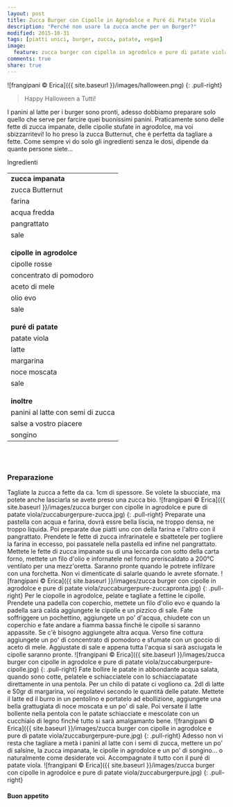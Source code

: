 ```yaml
---
layout: post
title: Zucca Burger con Cipolle in Agrodolce e Puré di Patate Viola
description: "Perché non usare la zucca anche per un Burger?"
modified: 2015-10-31
tags: [piatti unici, burger, zucca, patate, vegan]
image:
  feature: zucca burger con cipolle in agrodolce e pure di patate viola/zuccaburgerpure-header.jpg
comments: true
share: true
---
```


![frangipani © Erica]({{ site.baseurl }}/images/halloween.png)
{: .pull-right}

> Happy Halloween a Tutti!

I panini al latte per i burger sono pronti, adesso dobbiamo preparare solo quello che serve per farcire quei buonissimi panini. Praticamente sono delle fette di zucca impanate, delle cipolle stufate in agrodolce, ma voi sbizzarritevi! Io ho preso la zucca Butternut, che è perfetta da tagliare a fette. Come sempre vi do solo gli ingredienti senza le dosi, dipende da quante persone siete...


<div class="ingredients">
  <div class="ingredients-title">Ingredienti</div>
  <table>
    <tbody>
      <tr>
        <td colspan="2"><b>zucca impanata</b></td>
      </tr>
      <tr>
        <td>zucca Butternut</td>
      </tr>
      <tr>
        <td>farina</td>
      </tr>
      <tr>
        <td>acqua fredda</td>
      </tr>
      <tr>
        <td>pangrattato</td>
      </tr>
      <tr>
        <td>sale</td>
      </tr>
      <tr style="height: 15px;"></tr>
      <tr>          
        <td colspan="2"><b>cipolle in agrodolce</b></td>
      </tr>
      <tr>
        <td>cipolle rosse</td>
      </tr>
      <tr>
        <td>concentrato di pomodoro</td>
      </tr>
      <tr>
        <td>aceto di mele</td>
      </tr>
      <tr>
        <td>olio evo</td>
      </tr>
      <tr>
        <td>sale</td>
      </tr>
      <tr style="height: 15px;"></tr>
      <tr>          
        <td colspan="2"><b>puré di patate</b></td>
      </tr>
      <tr>
        <td>patate viola</td>
      </tr>
      <tr>
        <td>latte</td>
      </tr>
      <tr>
        <td>margarina</td>
      </tr>
      <tr>
        <td>noce moscata</td>
      </tr>
      <tr>
        <td>sale</td>
      </tr>
      <tr style="height: 15px;"></tr>
      <tr>          
        <td colspan="2"><b>inoltre</b></td>
      </tr>
      <tr>
        <td>panini al latte con semi di zucca</td>
      </tr>
      <tr>
        <td>salse a vostro piacere</td>
      </tr>
      <tr>
        <td>songino</td>
      </tr>
    </tbody>
  </table>
  <br></br>
</div>


<h3>
  <font color="grey">
    <i class="icon-cogs"></i>
  </font> Preparazione
</h3>

Tagliate la zucca a fette da ca. 1cm di spessore. Se volete la sbucciate, ma potete anche lasciarla se avete preso una zucca bio.
![frangipani © Erica]({{ site.baseurl }}/images/zucca burger con cipolle in agrodolce e pure di patate viola/zuccaburgerpure-zucca.jpg)
{: .pull-right}
Preparate una pastella con acqua e farina, dovrà essre bella liscia, ne troppo densa, ne troppo liquida. Poi preparate due piatti uno con della farina e l'altro con il pangrattato. Prendete le fette di zucca infrarinatele e sbattetele per togliere la farina in eccesso, poi passatele nella pastella ed infine nel pangrattato. Mettete le fette di zucca impanate su di una leccarda con sotto della carta forno, mettete un filo d'olio e infornatele nel forno preriscaldato a 200°C ventilato per una mezz'oretta. Saranno pronte quando le potrete infilzare con una forchetta. Non vi dimenticate di salarle quando le avrete sfornate.
![frangipani © Erica]({{ site.baseurl }}/images/zucca burger con cipolle in agrodolce e pure di patate viola/zuccaburgerpure-zuccapronta.jpg)
{: .pull-right}
Per le ciopolle in agrodolce, pelate e tagliate a fettine le cipolle. Prendete una padella con coperchio, mettete un filo d'olio evo e quando la padella sarà calda aggiungete le cipolle e un pizzico di sale. Fate soffriggere un pochettino, aggiungete un po' d'acqua, chiudete con un coperchio e fate andare a fiamma bassa finché le cipolle si saranno appassite. Se c'è bisogno aggiungete altra acqua. Verso fine cottura aggiungete un po' di concentrato di pomodoro e sfumate con un goccio di aceto di mele. Aggiustate di sale e appena tutta l'acqua si sarà asciugata le cipolle saranno pronte.
![frangipani © Erica]({{ site.baseurl }}/images/zucca burger con cipolle in agrodolce e pure di patate viola/zuccaburgerpure-cipolle.jpg)
{: .pull-right}
Fate bollire le patate in abbondante acqua salata, quando sono cotte, pelatele e schiacciatele con lo schiacciapatate direttamente in una pentola. Per un chilo di patate ci vogliono ca. 2dl di latte e 50gr di margarina, voi regolatevi secondo le quantità delle patate. Mettete il latte ed il burro in un pentolino e portatelo ad ebollizione, aggiungete una bella grattugiata di noce moscata e un po' di sale. Poi versate il latte bollente nella pentola con le patate schiacciate e mescolate con un cucchiaio di legno finché tutto si sarà amalgamanto bene.
![frangipani © Erica]({{ site.baseurl }}/images/zucca burger con cipolle in agrodolce e pure di patate viola/zuccaburgerpure-pure.jpg)
{: .pull-right}
Adesso non vi resta che tagliare a metà i panini al latte con i semi di zucca, mettere un po' di salsine, la zucca impanata, le cipolle in agrodolce e un po' di songino... o naturalmente come desiderate voi. Accompagnate il tutto con il puré di patate viola.
![frangipani © Erica]({{ site.baseurl }}/images/zucca burger con cipolle in agrodolce e pure di patate viola/zuccaburgerpure.jpg)
{: .pull-right}


<h4>Buon appetito
  <font color="red">
    <i class="icon-smile"></i>
  </font>
</h4>
